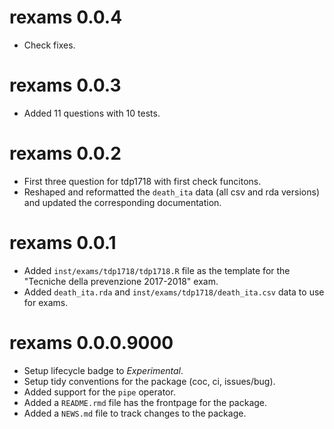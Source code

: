 # rexams 0.0.4

* Check fixes.

# rexams 0.0.3

* Added 11 questions with 10 tests.

# rexams 0.0.2

* First three question for tdp1718 with first check funcitons.
* Reshaped and reformatted the `death_ita` data (all csv and rda versions) and
  updated the corresponding documentation.

# rexams 0.0.1

* Added `inst/exams/tdp1718/tdp1718.R` file as the template for the "Tecniche
  della prevenzione 2017-2018" exam.
* Added `death_ita.rda` and `inst/exams/tdp1718/death_ita.csv` data to use for
  exams.

# rexams 0.0.0.9000

* Setup lifecycle badge to *Experimental*.
* Setup tidy conventions for the package (coc, ci, issues/bug).
* Added support for the `pipe` operator.
* Added a `README.rmd` file has the frontpage for the package.
* Added a `NEWS.md` file to track changes to the package.
